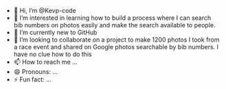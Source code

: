 - 👋 Hi, I’m @Kevp-code
- 👀 I’m interested in learning how to build a process where I can search bib numbers on photos easily and make the search available to people. 
- 🌱 I’m currently new to GitHub
- 💞️ I’m looking to collaborate on a project to make 1200 photos I took from a race event and shared on Google photos searchable by bib numbers. I have no clue how to do this
- 📫 How to reach me ...
- 😄 Pronouns: ...
- ⚡ Fun fact: ...

<!---
Kevp-code/Kevp-code is a ✨ special ✨ repository because its `README.md` (this file) appears on your GitHub profile.
You can click the Preview link to take a look at your changes.
--->
